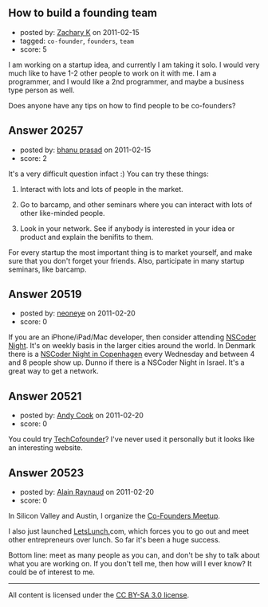 ## How to build a founding team

- posted by: [Zachary K](https://stackexchange.com/users/-1/6616-zachary-k) on 2011-02-15
- tagged: `co-founder`, `founders`, `team`
- score: 5

I am working on a startup idea, and currently I am taking it solo. I would very much like to have 1-2 other people to work on it with me. I am a programmer, and I would like a 2nd programmer, and maybe a business type person as well. 

Does anyone have any tips on how to find people to be co-founders?


## Answer 20257

- posted by: [bhanu prasad](https://stackexchange.com/users/-1/7050-bhanu-prasad) on 2011-02-15
- score: 2

It's a very difficult question infact :) You can try these things:

1) Interact with lots and lots of people in the market.

2) Go to barcamp, and other seminars where you can interact with lots of other like-minded people.

3) Look in your network. See if anybody is interested in your idea or product and explain the benifits to them. 

For every startup the most important thing is to market yourself, and make sure that you don't forget your friends. Also, participate in many startup seminars, like barcamp.


## Answer 20519

- posted by: [neoneye](https://stackexchange.com/users/-1/7922-neoneye) on 2011-02-20
- score: 0

<p>If you are an iPhone/iPad/Mac developer, then consider attending <a href="http://nscodernight.com/" rel="nofollow">NSCoder Night</a>. It's on weekly basis in the larger cities around the world. In Denmark there is a <a href="http://copenhagencocoa.com/" rel="nofollow">NSCoder Night in Copenhagen</a> every Wednesday and between 4 and 8 people show up. Dunno if there is a NSCoder Night in Israel. It's a great way to get a network.  </p>



## Answer 20521

- posted by: [Andy Cook](https://stackexchange.com/users/-1/6493-andy-cook) on 2011-02-20
- score: 0

<p>You could try <a href="http://www.techcofounder.com/" rel="nofollow">TechCofounder</a>? I've never used it personally but it looks like an interesting website.</p>



## Answer 20523

- posted by: [Alain Raynaud](https://stackexchange.com/users/-1/502-alain-raynaud) on 2011-02-20
- score: 0

<p>In Silicon Valley and Austin, I organize the <a href="http://www.meetup.com/Co-Founders-Wanted-Meetup/" rel="nofollow">Co-Founders Meetup</a>.</p>

<p>I also just launched <a href="http://letslunch.com" rel="nofollow">LetsLunch.</a>com, which forces you to go out and meet other entrepreneurs over lunch. So far it's been a huge success.</p>

<p>Bottom line: meet as many people as you can, and don't be shy to talk about what you are working on. If you don't tell me, then how will I ever know? It could be of interest to me.</p>




---

All content is licensed under the [CC BY-SA 3.0 license](https://creativecommons.org/licenses/by-sa/3.0/).
